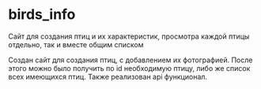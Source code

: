 # birds_info
Сайт для создания птиц и их характеристик, просмотра каждой птицы отдельно, так и вместе общим списком

Создан сайт для создания птиц, с добавлением их фотографией.
После этого можно было получить по id необходимую птицу, либо же список всех имеющихся птиц. Также реализован api функционал.
